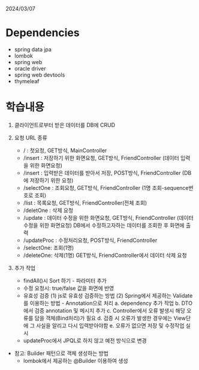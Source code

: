 2024/03/07

# Dependencies
- spring data jpa
- lombok
- spring web
- oracle driver
- spring web devtools
- thymeleaf

# 학습내용
1) 클라이언트로부터 받은 데이터를 DB에 CRUD
2) 요청 URL 종류 
    - / : 첫요청, GET방식, MainController
    - /insert : 저장하기 위한 화면요청, GET방식, FriendController (데이터 입력을 위한 화면요청)
    - /insert : 입력받은 데이터를 받아서 저장, POST방식, FriendController (DB에 저장하기 위한 요청)
    - /selectOne : 조회요청, GET방식, FriendController (1명 조회-sequence번호로 조회)
    - /list : 목록요청, GET방식, FriendController(전체 조회)
    - /deletOne : 삭제 요청
    - /update : 데이터 수정을 위한 화면요청, GET방식, FriendController (데이터 수정을 위한 화면요청)
                DB에서 수정하고자하는 데이터를 조회한 후 화면에 출력
    - /updateProc : 수정처리요청, POST방식, FriendController
    - /selectOne: 조회(1명)
    - /deleteOne: 삭제(1명) GET방식, FriendController에서 데이터 삭제 요청

3) 추가 작업
    - findAll()시 Sort 하기 - 파라미터 추가
    - 수정 요청시: true/false 값을 화면에 반영
    - 유효성 검증
        (1) js로 유효성 검증하는 방법
        (2) Spring에서 제공하는 Validate를 이용하는 방법 - Annotation으로 처리
            a. dependency 추가 작업
            b. DTO에서 검증 annotation 및 메시지 추가
            c. Controller에서 오류 발생시 해당 오류를 담을 객체(Bind처리)가 필요
            d. 검증 시 오류가 발생한 경우에는 View단에 그 사실을 알리고 다시 입력받아야함
            e. 오류가 없으면 저장 및 수정작업 실시
    - updateProc에서 JPQL로 하지 않고 예전 방식으로 변경
    

* 참고: Builder 패턴으로 객체 생성하는 방법
    - lombok에서 제공하는 @Builder 이용하여 생성

